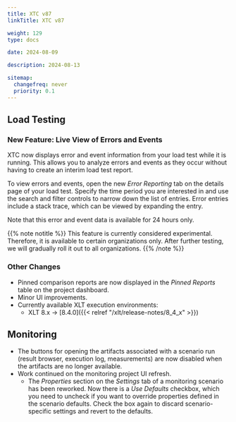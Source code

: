 ```yaml
---
title: XTC v87
linkTitle: XTC v87

weight: 129
type: docs

date: 2024-08-09

description: 2024-08-13

sitemap:
  changefreq: never
  priority: 0.1
---
```


## Load Testing

### New Feature: Live View of Errors and Events

XTC now displays error and event information from your load test while it is running. This allows you to analyze errors and events as they occur without having to create an interim load test report.

To view errors and events, open the new *Error Reporting* tab on the details page of your load test. Specify the time period you are interested in and use the search and filter controls to narrow down the list of entries. Error entries include a stack trace, which can be viewed by expanding the entry.

Note that this error and event data is available for 24 hours only.

{{% note notitle %}}
This feature is currently considered experimental. Therefore, it is available to certain organizations only. After further testing, we will gradually roll it out to all organizations.
{{% /note %}}

### Other Changes

* Pinned comparison reports are now displayed in the *Pinned Reports* table on the project dashboard.
* Minor UI improvements.
* Currently available XLT execution environments:
    * XLT 8.x → [8.4.0]({{< relref "/xlt/release-notes/8_4_x" >}})


## Monitoring

* The buttons for opening the artifacts associated with a scenario run (result browser, execution log, measurements) are now disabled when the artifacts are no longer available.
* Work continued on the monitoring project UI refresh.
    * The *Properties* section on the *Settings* tab of a monitoring scenario has been reworked. Now there is a *Use Defaults* checkbox, which you need to uncheck if you want to override properties defined in the scenario defaults. Check the box again to discard scenario-specific settings and revert to the defaults.

